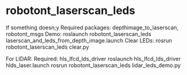 # robotont_laserscan_leds
If something doesn;y
Required packages: depthimage_to_laserscan, robotont_msgs 
Demo: roslaunch robotont_laserscan_leds laserscan_and_leds_from_depth_image.launch 
Clear LEDs: rosrun robotont_laserscan_leds clear.py

For LIDAR:
Required: hls_lfcd_lds_driver
roslaunch hls_lfcd_lds_driver hlds_laser.launch
rosrun robotont_laserscan_leds lidar_leds_demo.py
